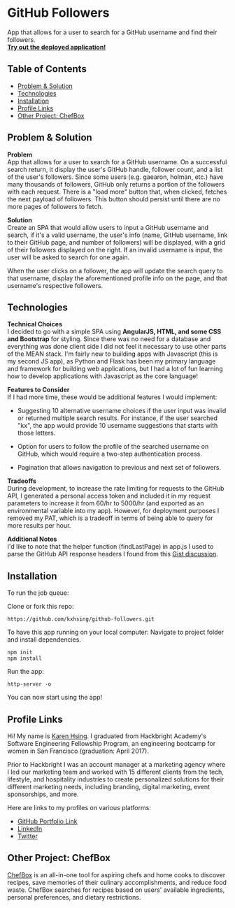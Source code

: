 GitHub Followers
===========================
App that allows for a user to search for a GitHub username and find their followers.</br>
**[Try out the deployed application!](https://find-github-followers.herokuapp.com/)**

## Table of Contents
* [Problem & Solution](#process)
* [Technologies](#technologies)
* [Installation](#install)
* [Profile Links](#author)
* [Other Project: ChefBox](#projects)

## <a name="process"></a>Problem & Solution

**Problem**</br>
App that allows for a user to search for a GitHub username. On a successful search return, it display the user's GitHub handle, follower count, and a list of the user's followers. Since some users (e.g. gaearon, holman, etc.) have many thousands of followers, GitHub only returns a portion of the followers with each request. There is a "load more" button that, when clicked, fetches the next payload of followers. This button should persist until there are no more pages of followers to fetch.

**Solution**</br>
Create an SPA that would allow users to input a GitHub username and search, if it's a valid username, 
the user's info (name, GitHub username, link to their GitHub page, and number of followers) will be displayed, with a grid  of their followers displayed on the right. If an invalid username is input, the user will be asked to search for one again.

When the user clicks on a follower, the app will update the search query to that username, display the aforementioned profile info on the page, and that username's respective followers.


## <a name="technologies"></a>Technologies

**Technical Choices**</br>
I decided to go with a simple SPA using **AngularJS, HTML, and some CSS and Bootstrap** for styling. Since there was no need for a database and everything was done client side I did not feel it necessary to use other parts of the MEAN stack. I'm fairly new to building apps with Javascript (this is my second JS app), as Python and Flask has been my primary language and framework for building web applications, but I had a lot of fun learning how to develop applications with Javascript as the core language!

**Features to Consider**</br>
If I had more time, these would be additional features I would implement: 

* Suggesting 10 alternative username choices if the user input was invalid or returned multiple search results. For instance, if the user searched "kx", the app would provide 10 username suggestions that starts with those letters. 

* Option for users to follow the profile of the searched username on GitHub, which would require a two-step authentication process.

* Pagination that allows navigation to previous and next set of followers.

**Tradeoffs**</br>
During development, to increase the rate limiting for requests to the GitHub API, I generated a personal access token and included it in my request parameters to increase it from 60/hr to 5000/hr (and exported as an environmental variable into my app). However, for deployment purposes I removed my PAT, which is a tradeoff in terms of being able to query for more results per hour.

**Additional Notes**</br>
I'd like to note that the helper function (findLastPage) in app.js I used to parse the GitHub API response headers I found from this [Gist discussion](https://gist.github.com/niallo/3109252).

## <a name="install"></a>Installation

To run the job queue:

Clone or fork this repo:

```
https://github.com/kxhsing/github-followers.git
```

To have this app running on your local computer:
Navigate to project folder and install dependencies.

```
npm init
npm install
```

Run the app:

```
http-server -o
```

You can now start using the app!


## <a name="author"></a>Profile Links
Hi! My name is [Karen Hsing](https://www.linkedin.com/in/karenhsing/). I graduated from Hackbright Academy's Software Engineering Fellowship Program, an engineering bootcamp for women in San Francisco (graduation: April 2017). 

Prior to Hackbright I was an account manager at a marketing agency where I led our marketing team and worked with 15 different clients from the tech, lifestyle, and hospitality industries to create personalized solutions for their different marketing needs, including branding, digital marketing, event sponsorships, and more.

Here are links to my profiles on various platforms:
* [GitHub Portfolio Link](https://kxhsing.github.io/)
* [LinkedIn](https://www.linkedin.com/in/karenhsing/)
* [Twitter](https://twitter.com/karenhsing)

## <a name="projects"></a>Other Project: ChefBox
[ChefBox](https://github.com/kxhsing/chefbox) is an all-in-one tool for aspiring chefs and home cooks to discover recipes, save memories of their culinary accomplishments, and reduce food waste. ChefBox searches for recipes based on users' available ingredients, personal preferences, and dietary restrictions. 






